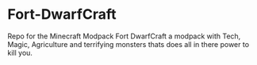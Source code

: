 # Fort-DwarfCraft
Repo for the Minecraft Modpack Fort DwarfCraft a modpack with Tech, Magic, Agriculture and terrifying monsters thats does all in there power to kill you.
